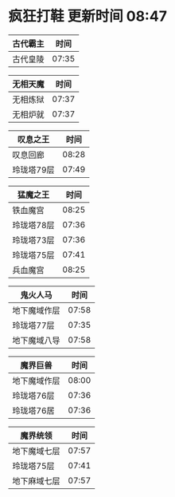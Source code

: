 # 疯狂打鞋 更新时间 08:47

| 古代霸主   | 时间    |
|--------|-------|
| 古代皇陵 | 07:35 |

| 无相天魔   | 时间    |
|--------|-------|
| 无相炼狱 | 07:37 |
| 无相炉就 | 07:37 |

| 叹息之王   | 时间    |
|--------|-------|
| 叹息回廊 | 08:28 |
| 玲珑塔79层 | 07:49 |

| 猛魔之王   | 时间    |
|--------|-------|
| 铁血魔宫 | 08:25 |
| 玲珑塔78层 | 07:36 |
| 玲珑塔73层 | 07:36 |
| 玲珑塔75层 | 07:41 |
| 兵血魔宫 | 08:25 |

| 鬼火人马   | 时间    |
|--------|-------|
| 地下魔域作层 | 07:58 |
| 玲珑塔77层 | 07:35 |
| 地下魔域八导 | 07:58 |

| 魔界巨兽   | 时间    |
|--------|-------|
| 地下魔域作层 | 08:00 |
| 玲珑塔76层 | 07:36 |
| 玲珑塔76居 | 07:36 |

| 魔界统领   | 时间    |
|--------|-------|
| 地下魔域七层 | 07:57 |
| 玲珑塔75层 | 07:41 |
| 地下麻域七层 | 07:57 |